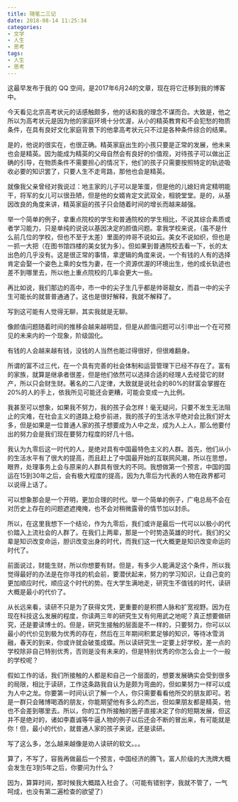 ```yaml
---
title: 随笔二三记
date: 2018-08-14 11:25:34
categories:
- 文学
- 人生
- 思考
tags:
- 人生
- 思考
---
```


这最早发布于我的 QQ 空间，是2017年6月24的文章，现在将它迁移到我的博客中。

<!-- more -->

今天看见北京高考状元的话感触颇多，他的话和我的理念不谋而合。大致是，他之所以为高考状元是因为他的家庭环境十分优渥，从小的精英教育和不会犯愁的物质条件，在具有良好文化家庭背景下的他拿高考状元只不过是各种条件综合的结果。

是的，他说的很实在，也很正确。精英家庭出生的小孩只要是正常的发展，他未来也会是精英。因为能成为精英的父母自然会有良好的价值观，对待孩子可以做出正确的引导，在物质条件不需要担心的情况下，他们的孩子只需要按照特定的轨迹吸收必要的知识罢了，只要人生不走弯路，那他也会是精英。

就像我父亲曾经对我说过：地主家的儿子可以是笨蛋，但是他的儿媳妇肯定精明能干，将军的女儿可以很丑陋，但是他的女婿肯定文武双全，相貌堂堂。是的，从基因改良的角度来讲，精英家庭的孩子只会随着时间的增长而越来越强。

举一个简单的例子，拿重点院校的学生和普通院校的学生相比，不说其综合素质或者学习能力，只是单纯的说说以基因决定的颜值问题。拿我学校来说，（虽不是什么前几位的学校，但也不至于太差）里面的帅哥不说如云。美女不说如织，但也是一抓一大把（在图书馆四楼的美女犹为多）。但如果到普通院校去看一下，长的太出色的几乎没有。这是很正常的事情，拿逻辑的角度来说，一个有钱的人有的选择肯定会娶一个姿色上乘的女性为妻，在一个资源优渥的环境出生，他的成长轨迹也差不到哪里去，所以他上重点院校的几率会更大一些。

再比如说，我们那边的高中，市一中的尖子生几乎都是帅哥靓女，而县一中的尖子生可能长的就普普通通了。这也是很好解释，我就不解释了。

写到这可能有人觉得无聊，其实我就是无聊。

像颜值问题随着时间的推移会越来越明显，但是从颜值问题可以引申出一个在可预见的未来内的一个现象，阶级固化。

有钱的人会越来越有钱，没钱的人当然也能过得很好，但很难翻身。

所谓的富不过三代，在一个具有完善的社会体制和运营管理下已经不存在了。富有的家族，就算是继承者很差，但是他们依然可以选择合适的经理人去经营它的财产，所以只会财生财。著名的二八定律，大致就是说社会的80%的财富会掌握在20%的人的手上，依我所见可能还会更糟，可能会变成一九比例。

我甚至可以想象，如果我不努力，我的孩子会怎样！毫无疑问，只要不发生无法阻止的灾难，在社会主义的道路上稳步前进，我的孩子的生活水平绝对会比我们好太多，但是如果是一位普通人家的孩子想要成为人中之龙，成为人上人，那么他要付出的努力会是我们现在要努力程度的好几十倍。

我认为九零后这一时代的人，是绝对具有中国最特色主义的人群。首先，他们从小的生活水平有了很大的提高，而且赶上了中国最开始的互联网风潮，所以在思想，眼界，处理事务上会与原来的人群具有很大的不同。我想做第一个预言，中国的国运在15到30年之后，会有极大程度的提高，因为九零后为代表的人物在政界都可以说得上话了。

可以想象那会是一个开明，更加合理的时代。举一个简单的例子，广电总局不会在对历史上存在的问题遮遮掩掩，也不会对稍微露骨的情节加以封杀。

所以，在这里我想下一个结论，作为九零后，我们或许是最后一代可以以极小的代价踏入上流社会的人群了。在我们上两辈，那是一个时势造英雄的时代，我们的父辈是知识改变命运，胆识改变出身的时代，而我们这一代大概更是知识改变命运的时代了。

前面说过，财能生财，所以你想要有财。但是，有多少人能满足这个条件，所以我觉得最好的办法是在你寻找的机会前，要潜伏起来，努力的学习知识，让自己变的更加顺应时代，顺应这个时代的势。在大学生满地走，研究生不值钱的时代，读研大概是最小的代价了。

从长远来看，读研不只是为了获得文凭，更重要的是积攒人脉和扩宽视野。因为在现在科技这么发展的程度，你读两三年的研究生又有何用武之地呢？真正想要做研究，还是要读博士的。但是，研究生接触的层面是不一样的，只要努力，你可以以最小的代价见到极为优秀的存在，然后在三年期间积累足够的知识，等待冰雪消融，春天的到来，你或许就会破茧成蝶。所以读研究生一定要上好学校，差一点的学校除非自己特别优秀，否则是没有未来的，但是特别优秀的你怎么会上一个一般的学校呢？

假如工作的话，我们所接触的人都是和自己一个层面的，想要发展确实会受到很多的局限，相比于读研，工作这条路我自认为是颇为弯曲的，但如果努力一样可以成为人中之龙。你要第一时间认识了解一个人，你只需要看看他所交的朋友即可。若是一群只会赌博喝酒的朋友，你能期望他有多么的杰出，但如果朋友都是精英，他也不会差到哪里去。所以，你的工作所接触的圈子直接决定了你的短期发展，但这并不是绝对的，诸如李嘉诚等牛逼人物的例子以后还会不断的冒出来，有可能就是你！但，最小的代价，就普通人家的孩子来说，还是读研。

写了这么多，怎么越来越像是劝人读研的软文。。。

算了，不写了，容我再做最后一个预言，中国经济的腾飞，富人阶级的大洗牌大概会发生在3到5年之后，你要问为什么？

因为，算算时间，那时候我大概踏入社会了。（可能有错别字，我就不管了，一气呵成，也没有第二遍检查的欲望了）

